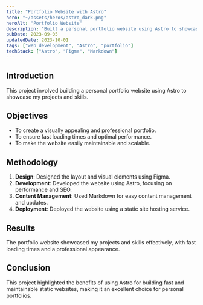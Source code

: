 ```yaml
---
title: "Portfolio Website with Astro"
hero: "~/assets/heros/astro_dark.png"
heroAlt: "Portfolio Website"
description: "Built a personal portfolio website using Astro to showcase projects and skills."
pubDate: 2023-09-05
updatedDate: 2023-10-01
tags: ["web development", "Astro", "portfolio"]
techStack: ["Astro", "Figma", "Markdown"]
---
```


## Introduction
This project involved building a personal portfolio website using Astro to showcase my projects and skills.

## Objectives
- To create a visually appealing and professional portfolio.
- To ensure fast loading times and optimal performance.
- To make the website easily maintainable and scalable.

## Methodology
1. **Design**: Designed the layout and visual elements using Figma.
2. **Development**: Developed the website using Astro, focusing on performance and SEO.
3. **Content Management**: Used Markdown for easy content management and updates.
4. **Deployment**: Deployed the website using a static site hosting service.

## Results
The portfolio website showcased my projects and skills effectively, with fast loading times and a professional appearance.

## Conclusion
This project highlighted the benefits of using Astro for building fast and maintainable static websites, making it an excellent choice for personal portfolios.
